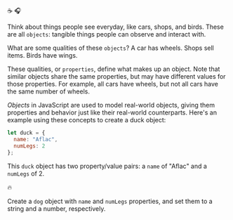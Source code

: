 :coffee: :headphones:

Think about things people see everyday, like cars, shops, and birds. These are all `objects`: tangible things people can observe and interact with.

What are some qualities of these `objects`? A car has wheels. Shops sell items. Birds have wings.

These qualities, or `properties`, define what makes up an object. Note that similar objects share the same properties, but may have different values for those properties. For example, all cars have wheels, but not all cars have the same number of wheels.

_Objects_ in JavaScript are used to model real-world objects, giving them properties and behavior just like their real-world counterparts. Here's an example using these concepts to create a duck object:

```js
let duck = {
  name: "Aflac",
  numLegs: 2
};
```

This `duck` object has two property/value pairs: a `name` of "Aflac" and a `numLegs` of 2.

:fire:

Create a `dog` object with `name` and `numLegs` properties, and set them to a string and a number, respectively.
